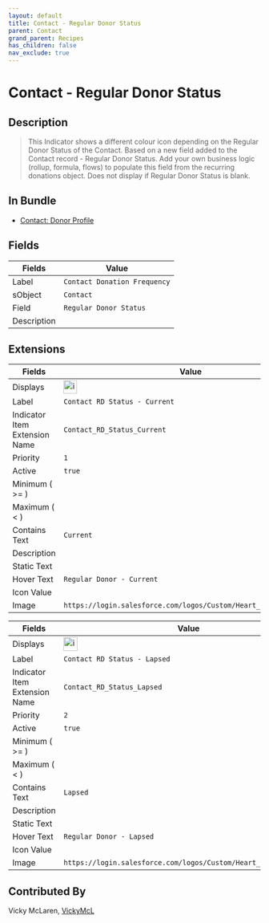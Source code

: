 ```yaml
---
layout: default
title: Contact - Regular Donor Status
parent: Contact
grand_parent: Recipes
has_children: false
nav_exclude: true
---
```


# Contact - Regular Donor Status

## Description

> This Indicator shows a different colour icon depending on the Regular Donor Status of the Contact. Based on a new field added to the Contact record - Regular Donor Status.  Add your own business logic (rollup, formula, flows) to populate this field from the recurring donations object.  Does not display if Regular Donor Status is blank.

## In Bundle
* [Contact: Donor Profile](../contact/bundle-contact-donor-profile.md)

## Fields
| Fields | Value | 
|-----------|-----------|
|Label|`Contact Donation Frequency`|
|sObject|`Contact`|
|Field|`Regular Donor Status`|
|Description|


## Extensions

| Fields | Value |
|-----------|-----------|
|Displays|<img width="27" alt="image" src="https://user-images.githubusercontent.com/122455058/228939786-f07d32ca-d62f-4189-9b83-aa2d6532b150.png">|
|Label|`Contact RD Status - Current`|
|Indicator Item Extension Name|`Contact_RD_Status_Current`|
|Priority|`1`|
|Active|`true`|
|Minimum ( >= )|
|Maximum ( < )|
|Contains Text|`Current`
|Description|
|Static Text|
|Hover Text|`Regular Donor - Current`|
|Icon Value||
|Image|`https://login.salesforce.com/logos/Custom/Heart_Green/logo.png`|


| Fields | Value |
|-----------|-----------|
|Displays|<img width="28" alt="image" src="https://user-images.githubusercontent.com/122455058/228939331-429e48c4-b90c-492a-a448-78c928038950.png">|
|Label|`Contact RD Status - Lapsed`|
|Indicator Item Extension Name|`Contact_RD_Status_Lapsed`|
|Priority|`2`|
|Active|`true`|
|Minimum ( >= )|
|Maximum ( < )|
|Contains Text|`Lapsed`
|Description|
|Static Text|
|Hover Text|`Regular Donor - Lapsed`|
|Icon Value||
|Image|`https://login.salesforce.com/logos/Custom/Heart_Blue/logo.png`|

## Contributed By
Vicky McLaren, [VickyMcL](https://github.com/VickyMcL)